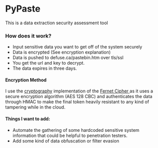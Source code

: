 # PyPaste
This is a data extraction security assessment tool

### How does it work?
* Input sensitive data you want to get off of the system securely
* Data is encrypted (See encryption explanation)
* Data is pushed to defuse.ca/pastebin.htm over tls/ssl 
* You get the url and key to decrypt.
* The data expires in three days.

#### Encryption Method
I use the [cryptography](https://pypi.org/project/cryptography/) implementation of the [Fernet Cipher ](https://github.com/fernet/spec/blob/master/Spec.md) as it uses a secure encryption algorithm (AES 128 CBC) and authenticates the data through HMAC to make the final token heavily resistant to any kind of tampering while in the cloud.

#### Things I want to add:
- Automate the gathering of some hardcoded sensitive system information that could be helpful to penetration testers.
- Add some kind of data obfuscation or filter evasion